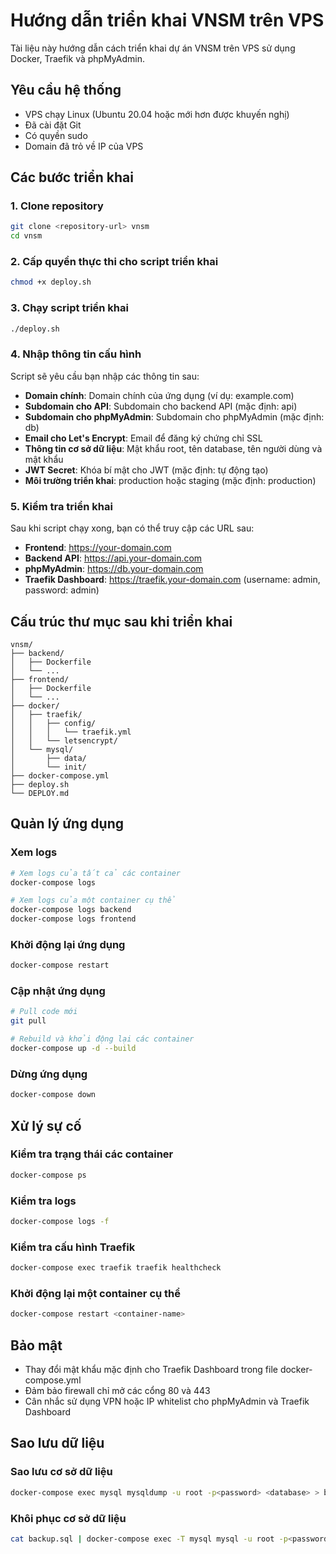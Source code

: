 # Hướng dẫn triển khai VNSM trên VPS

Tài liệu này hướng dẫn cách triển khai dự án VNSM trên VPS sử dụng Docker, Traefik và phpMyAdmin.

## Yêu cầu hệ thống

- VPS chạy Linux (Ubuntu 20.04 hoặc mới hơn được khuyến nghị)
- Đã cài đặt Git
- Có quyền sudo
- Domain đã trỏ về IP của VPS

## Các bước triển khai

### 1. Clone repository

```bash
git clone <repository-url> vnsm
cd vnsm
```

### 2. Cấp quyền thực thi cho script triển khai

```bash
chmod +x deploy.sh
```

### 3. Chạy script triển khai

```bash
./deploy.sh
```

### 4. Nhập thông tin cấu hình

Script sẽ yêu cầu bạn nhập các thông tin sau:

- **Domain chính**: Domain chính của ứng dụng (ví dụ: example.com)
- **Subdomain cho API**: Subdomain cho backend API (mặc định: api)
- **Subdomain cho phpMyAdmin**: Subdomain cho phpMyAdmin (mặc định: db)
- **Email cho Let's Encrypt**: Email để đăng ký chứng chỉ SSL
- **Thông tin cơ sở dữ liệu**: Mật khẩu root, tên database, tên người dùng và mật khẩu
- **JWT Secret**: Khóa bí mật cho JWT (mặc định: tự động tạo)
- **Môi trường triển khai**: production hoặc staging (mặc định: production)

### 5. Kiểm tra triển khai

Sau khi script chạy xong, bạn có thể truy cập các URL sau:

- **Frontend**: https://your-domain.com
- **Backend API**: https://api.your-domain.com
- **phpMyAdmin**: https://db.your-domain.com
- **Traefik Dashboard**: https://traefik.your-domain.com (username: admin, password: admin)

## Cấu trúc thư mục sau khi triển khai

```
vnsm/
├── backend/
│   ├── Dockerfile
│   └── ...
├── frontend/
│   ├── Dockerfile
│   └── ...
├── docker/
│   ├── traefik/
│   │   ├── config/
│   │   │   └── traefik.yml
│   │   └── letsencrypt/
│   └── mysql/
│       ├── data/
│       └── init/
├── docker-compose.yml
├── deploy.sh
└── DEPLOY.md
```

## Quản lý ứng dụng

### Xem logs

```bash
# Xem logs của tất cả các container
docker-compose logs

# Xem logs của một container cụ thể
docker-compose logs backend
docker-compose logs frontend
```

### Khởi động lại ứng dụng

```bash
docker-compose restart
```

### Cập nhật ứng dụng

```bash
# Pull code mới
git pull

# Rebuild và khởi động lại các container
docker-compose up -d --build
```

### Dừng ứng dụng

```bash
docker-compose down
```

## Xử lý sự cố

### Kiểm tra trạng thái các container

```bash
docker-compose ps
```

### Kiểm tra logs

```bash
docker-compose logs -f
```

### Kiểm tra cấu hình Traefik

```bash
docker-compose exec traefik traefik healthcheck
```

### Khởi động lại một container cụ thể

```bash
docker-compose restart <container-name>
```

## Bảo mật

- Thay đổi mật khẩu mặc định cho Traefik Dashboard trong file docker-compose.yml
- Đảm bảo firewall chỉ mở các cổng 80 và 443
- Cân nhắc sử dụng VPN hoặc IP whitelist cho phpMyAdmin và Traefik Dashboard

## Sao lưu dữ liệu

### Sao lưu cơ sở dữ liệu

```bash
docker-compose exec mysql mysqldump -u root -p<password> <database> > backup.sql
```

### Khôi phục cơ sở dữ liệu

```bash
cat backup.sql | docker-compose exec -T mysql mysql -u root -p<password> <database>
```
